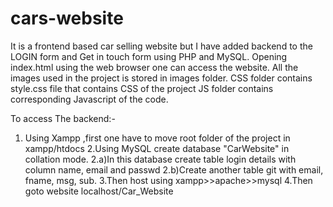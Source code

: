 # cars-website
It is a frontend based car selling website but I have added backend to the LOGIN form and Get in touch form using PHP and MySQL.
Opening index.html using the web browser one can access the website.
All the images used in the project is stored in images folder.
CSS folder contains style.css file that contains CSS of the project
JS folder contains corresponding Javascript of the code.

To access The backend:-
1. Using Xampp ,first one have to move root folder of the project in xampp/htdocs
2.Using MySQL create database "CarWebsite" in collation mode.
 2.a)In this database create table login details with column name, email and passwd
 2.b)Create another table git with email, fname, msg, sub.
3.Then host using xampp>>apache>>mysql
4.Then goto website localhost/Car_Website
